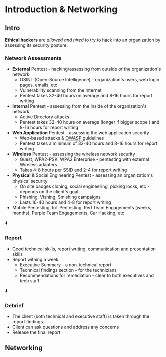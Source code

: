 # Introduction & Networking

## Intro

**Ethical hackers** are *allowed and hired* to try to hack into an organization by assessing its security posture.

### Network Assessments

- **External** Pentest - hacking/assessing from outside of the organization's network
  - OSINT (Open-Source Intelligence) - organization's users, web login pages, emails, etc
  - Vulnerability scanning from the Internet
  - Pentest takes 32-40 hours on average and 8-16 hours for report writing
- **Internal** Pentest - assessing from the inside of the organization's network
  - Active Directory attacks
  - Pentest takes 32-40 hours on average (longer if bigger scope ) and 8-16 hours for report writing
- **Web Application** Pentest - assessing the web application security
  - Web-based attacks & [OWASP](https://owasp.org/) guidelines
  - Pentest takes a minimum of 32-40 hours and 8-16 hours for report writing
- **Wireless** Pentest - assessing the wireless network security
  - Guest, WPA2-PSK, WPA2 Enterprise - pentesting with external Wireless adapters
  - Takes 4-8 hours per SSID and 2-4 for report writing
- **Physical** & Social Engineering Pentest - assessing an organization's physical security
  - On site badges cloning, social engineering, picking locks, etc - depends on the client's goal
  - Phishing, Vishing, Smishing campaigns
  - Lasts 16-40 hours and 4-8 for report writing
- Mobile Pentesting, IoT  Pentesting, Red Team Engagements (weeks, months), Purple Team Engagements, Car Hacking, etc

⬇️

### Report

- Good technical skills, report writing, communication and presentation skills
- Report withing a week
  - Executive Summary - a non-technical report
  - Technical findings section - for the technicians
  - Recommendations for remediation - clear to both executives and tech staff

⬇️

### Debrief

- The client (both technical and executive staff) is taken through the report findings.
- Client can ask questions and address any concerns
- Release the final report

## Networking